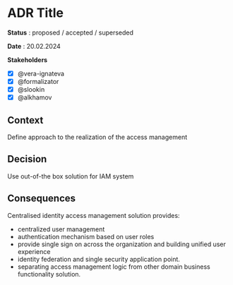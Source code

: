 # ADR Title

**Status** : proposed / accepted / superseded

**Date** : 20.02.2024

**Stakeholders**

- [x] @vera-ignateva
- [x] @formalizator
- [x] @slookin
- [x] @alkhamov

## Context
Define approach to the realization of the access management

## Decision
Use out-of-the box solution for IAM system

## Consequences
Centralised identity access management solution provides: 
- centralized user management 
- authentication mechanism based on user roles
- provide single sign on across the organization and building unified user experience
- identity federation and single security application point.
- separating access management logic from other domain business functionality solution.
